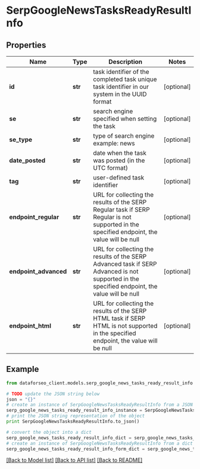 # SerpGoogleNewsTasksReadyResultInfo


## Properties

Name | Type | Description | Notes
------------ | ------------- | ------------- | -------------
**id** | **str** | task identifier of the completed task unique task identifier in our system in the UUID format | [optional] 
**se** | **str** | search engine specified when setting the task | [optional] 
**se_type** | **str** | type of search engine example: news | [optional] 
**date_posted** | **str** | date when the task was posted (in the UTC format) | [optional] 
**tag** | **str** | user-defined task identifier | [optional] 
**endpoint_regular** | **str** | URL for collecting the results of the SERP Regular task if SERP Regular is not supported in the specified endpoint, the value will be null | [optional] 
**endpoint_advanced** | **str** | URL for collecting the results of the SERP Advanced task if SERP Advanced is not supported in the specified endpoint, the value will be null | [optional] 
**endpoint_html** | **str** | URL for collecting the results of the SERP HTML task if SERP HTML is not supported in the specified endpoint, the value will be null | [optional] 

## Example

```python
from dataforseo_client.models.serp_google_news_tasks_ready_result_info import SerpGoogleNewsTasksReadyResultInfo

# TODO update the JSON string below
json = "{}"
# create an instance of SerpGoogleNewsTasksReadyResultInfo from a JSON string
serp_google_news_tasks_ready_result_info_instance = SerpGoogleNewsTasksReadyResultInfo.from_json(json)
# print the JSON string representation of the object
print SerpGoogleNewsTasksReadyResultInfo.to_json()

# convert the object into a dict
serp_google_news_tasks_ready_result_info_dict = serp_google_news_tasks_ready_result_info_instance.to_dict()
# create an instance of SerpGoogleNewsTasksReadyResultInfo from a dict
serp_google_news_tasks_ready_result_info_form_dict = serp_google_news_tasks_ready_result_info.from_dict(serp_google_news_tasks_ready_result_info_dict)
```
[[Back to Model list]](../README.md#documentation-for-models) [[Back to API list]](../README.md#documentation-for-api-endpoints) [[Back to README]](../README.md)


